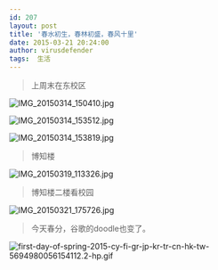 ```yaml
---
id: 207
layout: post
title: '春水初生，春林初盛，春风十里'
date: 2015-03-21 20:24:00
author: virusdefender
tags:  生活
---
```


> 上周末在东校区

![IMG_20150314_150410.jpg][1]

![IMG_20150314_153512.jpg][2]

![IMG_20150314_153819.jpg][3]

> 博知楼

![IMG_20150319_113326.jpg][4]

> 博知楼二楼看校园

![IMG_20150321_175726.jpg][5]

> 今天春分，谷歌的doodle也变了。

![first-day-of-spring-2015-cy-fi-gr-jp-kr-tr-cn-hk-tw-5694980056154112.2-hp.gif][6]


  [1]: http://storage.virusdefender.net/blog/images/207/1.jpg!p
  [2]: http://storage.virusdefender.net/blog/images/207/2.jpg!p
  [3]: http://storage.virusdefender.net/blog/images/207/3.jpg!p
  [4]: http://storage.virusdefender.net/blog/images/207/4.jpg!p
  [5]: http://storage.virusdefender.net/blog/images/207/5.jpg!p
  [6]: http://storage.virusdefender.net/blog/images/207/6.gif
